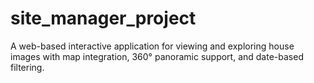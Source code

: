 # site_manager_project
A web-based interactive application for viewing and exploring house images with map integration, 360° panoramic support, and date-based filtering.
